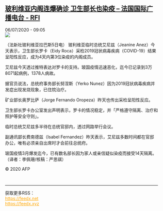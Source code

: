 <!--1594025742000-->
[玻利维亚内阁连爆确诊 卫生部长也染疫 – 法国国际广播电台 - RFI](http://www.rfi.fr//cn/contenu/20200706-%E7%8E%BB%E5%88%A9%E7%BB%B4%E4%BA%9A%E5%86%85%E9%98%81%E8%BF%9E%E7%88%86%E7%A1%AE%E8%AF%8A-%E5%8D%AB%E7%94%9F%E9%83%A8%E9%95%BF%E4%B9%9F%E6%9F%93%E7%96%AB)
------

<div>06/07/2020 - 09:05</div><img src="https://s.rfi.fr/media/display/474dfc48-bf5c-11ea-8b31-005056bf87d6/w:310/p:16x9/int0008b.200706150506.jpg"><div class="t-content__body u-clearfix"><div class="m-interstitial"></div><p>（法新社玻利维亚拉巴斯5日电）    玻利维亚临时总统艾尼兹（Jeanine Anez）今天表示，卫生部长罗卡（Eidy Roca）采检2019冠状病毒疾病（COVID-19）结果呈阳性反应，成为4天内第3位染疫的内阁成员。</p><p>    艾尼兹今天透过推特表达对罗卡的支持。玻国疫情迅速恶化，迄今已记录到3万8071起病例，1378人病故。</p><p>    据官员说法，总统府事务部长努涅斯（Yerko Nunez）因为2019冠状病毒疾病并发症出现发烧现象，已住院治疗。</p><p>    矿业部长奥罗比萨（Jorge Fernando Oropeza）昨天也传出采检呈阳性反应。</p><p>    卫生部长罗卡办公室发出声明表示，罗卡的情况稳定，并「严格遵守隔离、治疗和照护等安全守则」。</p><p>    临时总统艾尼兹多半待在总统官邸内，透过网路举行会议。</p><p>    副通讯部长费南德兹（Isabel Fernandez）昨天表示，艾尼兹多数时间都在官邸办公，唯有必须亲自出席时才会前往总统府。</p><p>    玻国疫情3月爆发迄今，已有数名部长因为家人或亲信疑似染疫而接受14天隔离。（译者：李佩珊/核稿：严思祺）</p><p class="t-copyright">© 2020 AFP</p>        </div><br><hr><div>获取更多RSS：<br><a href="https://feedx.net" style="color:orange" target="_blank">https://feedx.net</a> <br><a href="https://feedx.xyz" style="color:orange" target="_blank">https://feedx.xyz</a><br></div>
